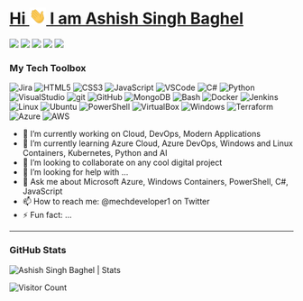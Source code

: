 # [Hi <img src="https://raw.githubusercontent.com/ABSphreak/ABSphreak/master/gifs/Hi.gif" width="30px"> I am Ashish Singh Baghel](https://techhackswithash.com/)
[<img height="30" src="https://img.shields.io/badge/linkedin-blue.svg?&style=for-the-badge&logo=linkedin&logoColor=white" />][LinkedIn]
[<img height="30" src = "https://img.shields.io/badge/Youtube-%23E4405F.svg?&style=for-the-badge&logo=Youtube&logoColor=white">][YouTube] 
[<img height="30" src="https://img.shields.io/badge/twitter-%231DA1F2.svg?&style=for-the-badge&logo=twitter&logoColor=white" />][Twitter]
[<img height="30" src="https://img.shields.io/badge/Medium-12100E?style=for-the-badge&logo=medium&logoColor=white" />][Medium]
[<img height="30" src="https://img.shields.io/badge/Twitch-9146FF?style=for-the-badge&logo=twitch&logoColor=white" />][Twitch]

### My Tech Toolbox  

<p align="left">
<img width="40" height="40" alt="Jira"         src="https://img.icons8.com/color/72/jira.png"                      />  
<img width="40" height="40" alt="HTML5"        src="https://img.icons8.com/color/72/html-5--v1.png"                />
<img width="40" height="40" alt="CSS3"         src="https://img.icons8.com/color/72/css3.png"                      />
<img width="40" height="40" alt="JavaScript"   src="https://img.icons8.com/color/72/javascript--v1.png"            />
<img width="40" height="40" alt="VSCode"       src="https://img.icons8.com/fluency/72/visual-studio-code-2019.png" />
<img width="40" height="40" alt="C#"           src="https://img.icons8.com/color/72/c-sharp-logo.png"              />  
<img width="40" height="40" alt="Python"       src="https://img.icons8.com/fluency/72/python.png"                  />
<img width="40" height="40" alt="VisualStudio" src="https://img.icons8.com/fluency/72/visual-studio.png"           />
<img width="40" height="40" alt="git"          src="https://img.icons8.com/color/72/git.png"                       />
<img width="40" height="40" alt="GitHub"       src="https://img.icons8.com/color/72/github--v1.png"                />
<img width="40" height="40" alt="MongoDB"      src="https://img.icons8.com/color/72/mongodb.png"                   />
<img width="40" height="40" alt="Bash"         src="https://img.icons8.com/plasticine/2x/bash.png"                 />
<img width="40" height="40" alt="Docker"       src="https://img.icons8.com/fluency/72/docker.png"                  />
<img width="40" height="40" alt="Jenkins"      src="https://img.icons8.com/color/72/jenkins.png"                   />
<img width="40" height="40" alt="Linux"        src="https://img.icons8.com/color/72/linux--v1.png"                 />
<img width="40" height="40" alt="Ubuntu"       src="https://img.icons8.com/color/72/ubuntu--v1.png"                />
<img width="40" height="40" alt="PowerShell"   src="https://img.icons8.com/color/72/powershell.png"                />
<img width="40" height="40" alt="VirtualBox"   src="https://img.icons8.com/color/72/virtualbox.png"                />
<img width="40" height="40" alt="Windows"      src="https://img.icons8.com/fluency/72/windows-10.png"              />
<img width="40" height="40" alt="Terraform"    src="https://img.icons8.com/fluency/72/terraform.png"               />
<img width="40" height="40" alt="Azure"        src="https://img.icons8.com/fluency/72/azure-1.png"                 />
<img width="40" height="40" alt="AWS"          src="https://img.icons8.com/color/72/amazon-web-services.png"       />
</p>

- 🔭 I’m currently working on Cloud, DevOps, Modern Applications
- 🌱 I’m currently learning Azure Cloud, Azure DevOps, Windows and Linux Containers, Kubernetes, Python and AI
- 👯 I’m looking to collaborate on any cool digital project
- 🤔 I’m looking for help with ...
- 💬 Ask me about Microsoft Azure, Windows Containers, PowerShell, C#, JavaScript
- 📫 How to reach me: @mechdeveloper1 on Twitter
- ⚡ Fun fact: ...

---

### GitHub Stats

<div>
  <p align="left"> 
    <img src="https://github-readme-stats.vercel.app/api?username=mechdeveloper&show_icons=true&theme=gotham" alt="Ashish Singh Baghel | Stats" />
  </p>
</div>

![Visitor Count](https://profile-counter.glitch.me/{mechdeveloper}/count.svg)

[website]: https://techhackswithash.com
[blog]: https://blog.techhackswithash.com
[twitter]: https://twitter.com/mechDeveloper1
[youtube]: https://www.youtube.com/channel/UCJ7uLE5xaKA7qScKSX5Z_mw
[blog]: https://blog.techhackswithash.com/
[linkedin]: https://www.linkedin.com/in/baghelashish/
[Medium]: https://medium.com/@mechdeveloper
[Facebook]: https://www.facebook.com/mechboyash
[Twitch]: https://www.twitch.tv/ashishsinghbaghel
